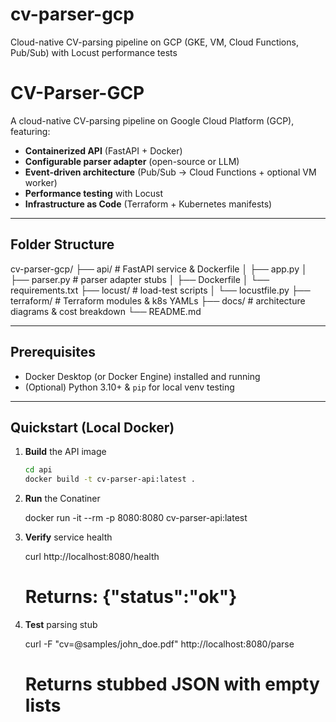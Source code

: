 # cv-parser-gcp
Cloud-native CV-parsing pipeline on GCP (GKE, VM, Cloud Functions, Pub/Sub) with Locust performance tests

# CV-Parser-GCP

A cloud-native CV-parsing pipeline on Google Cloud Platform (GCP), featuring:
- **Containerized API** (FastAPI + Docker)
- **Configurable parser adapter** (open-source or LLM)
- **Event-driven architecture** (Pub/Sub → Cloud Functions + optional VM worker)
- **Performance testing** with Locust
- **Infrastructure as Code** (Terraform + Kubernetes manifests)

---

## Folder Structure

cv-parser-gcp/
├── api/ # FastAPI service & Dockerfile
│ ├── app.py
│ ├── parser.py # parser adapter stubs
│ ├── Dockerfile
│ └── requirements.txt
├── locust/ # load-test scripts
│ └── locustfile.py
├── terraform/ # Terraform modules & k8s YAMLs
├── docs/ # architecture diagrams & cost breakdown
└── README.md


---

## Prerequisites

- Docker Desktop (or Docker Engine) installed and running  
- (Optional) Python 3.10+ & `pip` for local venv testing  

---

## Quickstart (Local Docker)

1. **Build** the API image  
   ```bash
   cd api
   docker build -t cv-parser-api:latest .

2. **Run** the Conatiner

    docker run -it --rm -p 8080:8080 cv-parser-api:latest

3. **Verify** service health

    curl http://localhost:8080/health
    # Returns: {"status":"ok"}

4. **Test** parsing stub

    curl -F "cv=@samples/john_doe.pdf" http://localhost:8080/parse
    # Returns stubbed JSON with empty lists
